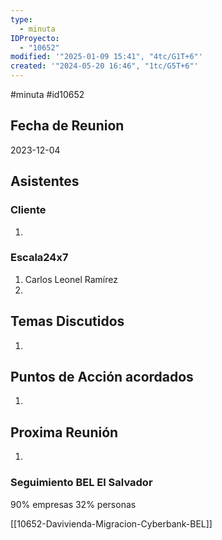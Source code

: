 ```yaml
---
type:
  - minuta
IDProyecto:
  - "10652"
modified: '"2025-01-09 15:41", "4tc/G1T+6"'
created: '"2024-05-20 16:46", "1tc/G5T+6"'
---
```


#minuta
#id10652
## Fecha de Reunion
2023-12-04

## Asistentes

### Cliente
1. 
### Escala24x7
1. Carlos Leonel Ramírez
2. 

## Temas Discutidos
1. 

## Puntos de Acción acordados
1. 

## Proxima Reunión
1.  

### Seguimiento BEL El Salvador
90% empresas
32% personas

[[10652-Davivienda-Migracion-Cyberbank-BEL]]
